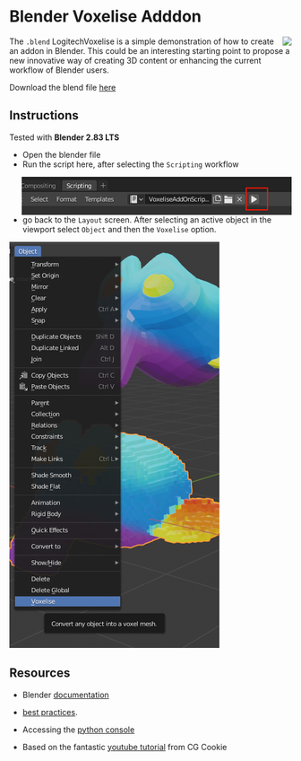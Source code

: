# Blender Voxelise Adddon

<img src="..\img\blenderVoxelise.png" style="float:right;margin-left:10px">

The `.blend` LogitechVoxelise is a simple demonstration of how to create an addon in Blender.
This could be an interesting starting point to propose a new innovative way of creating 3D content or enhancing the current workflow of Blender users.

Download the blend file [here](blenderAddon\LogitechVoxelise.blend)  

## Instructions
Tested with **Blender 2.83 LTS**

* Open the blender file
* Run the script here, after selecting the `Scripting` workflow
<img src="..\img\BlenderAddon\blenderAddonRun.png" style="float:right;margin-left:10px">

* go back to the `Layout` screen. After selecting an active object in the viewport select `Object` and then the `Voxelise` option. 
<img src="..\img\BlenderAddon\voxeliseUI.png">

## Resources

* Blender [documentation](https://docs.blender.org/api/current/index.html) 
* [best practices](https://docs.blender.org/api/current/info_best_practice.html).

* Accessing the [python console](https://docs.blender.org/manual/en/latest/editors/python_console.html)

* Based on the fantastic [youtube tutorial](https://www.youtube.com/watch?v=l9wSDtqThmQ) from CG Cookie